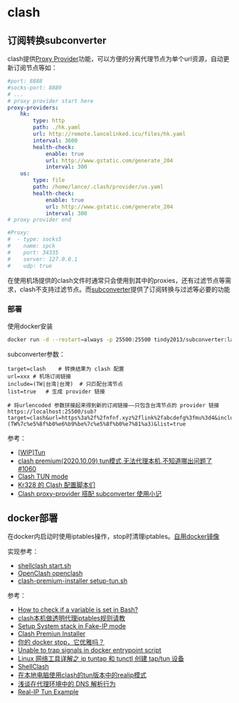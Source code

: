 # clash

## 订阅转换subconverter

clash提供[Proxy Provider](https://lancellc.gitbook.io/clash/clash-config-file/proxy-provider)功能，可以方便的分离代理节点为单个url资源，自动更新订阅节点等如：

```yaml
#port: 8888
#socks-port: 8889
# ...
# proxy provider start here
proxy-providers:
	hk:
		type: http
		path: ./hk.yaml
		url: http://remote.lancelinked.icu/files/hk.yaml
		interval: 3600
		health-check:
			enable: true
			url: http://www.gstatic.com/generate_204
			interval: 300
	us:
		type: file
		path: /home/lance/.clash/provider/us.yaml
		health-check:
			enable: true
			url: http://www.gstatic.com/generate_204
			interval: 300
# proxy provider end

#Proxy:
#  - type: socks5
#    name: spck
#    port: 34335
#    server: 127.0.0.1
#    udp: true
```

在使用机场提供的clash文件时通常只会使用到其中的proxies，还有过滤节点等需求，clash不支持过滤节点。而[subconverter](https://github.com/tindy2013/subconverter/blob/master/README-cn.md#%E8%AF%B4%E6%98%8E%E7%9B%AE%E5%BD%95)提供了订阅转换与过滤等必要的功能

### 部署

使用docker安装

```sh
docker run -d --restart=always -p 25500:25500 tindy2013/subconverter:latest
```

subconverter参数：

```
target=clash	# 转换结果为 clash 配置
url=xxx	# 机场订阅链接
include=(TW|台湾|台灣)	# 只匹配台湾节点
list=true	# 生成 provider 链接

# 将urlencoded 参数拼接起来得到新的订阅链接——只包含台湾节点的 provider 链接
https://localhost:25500/sub?target=clash&url=https%3a%2f%2fnfnf.xyz%2flink%2fabcdefg%3fmu%3d4&include=(TW%7c%e5%8f%b0%e6%b9%be%7c%e5%8f%b0%e7%81%a3)&list=true
```

参考：

* [[WIP]Tun](https://comzyh.gitbook.io/clash/)
* [clash premium(2020.10.09) tun模式,无法代理本机,不知道哪出问题了 #1060](https://github.com/Dreamacro/clash/issues/1060)
* [Clash TUN mode](https://lancellc.gitbook.io/clash/start-clash/clash-tun-mode)
* [Kr328 的 Clash 配置脚本们](https://github.com/Kr328/kr328-clash-setup-scripts)
* [Clash proxy-provider 搭配 subconverter 使用小记](https://10101.io/2020/02/12/use-clash-proxy-provider-with-subconverter)

## docker部署

在docker内启动时使用iptables操作，stop时清理iptables。[自用docker镜像](https://hub.docker.com/r/navyd/clash-premium-ui)

实现参考：

* [shellclash start.sh](https://github.com/juewuy/ShellClash/blob/master/scripts/start.sh)
* [OpenClash openclash](https://github.com/vernesong/OpenClash/blob/master/luci-app-openclash/root/etc/init.d/openclash)
* [clash-premium-installer setup-tun.sh](https://github.com/Kr328/clash-premium-installer/blob/master/scripts/setup-tun.sh)

参考：

* [How to check if a variable is set in Bash?](https://stackoverflow.com/a/17538964)
* [clash本机做透明代理iptables规则请教](https://github.com/Dreamacro/clash/issues/555#issuecomment-595064646)
* [Setup System stack in Fake-IP mode](https://lancellc.gitbook.io/clash/start-clash/clash-tun-mode/setup-system-stack-in-fake-ip-mode)
* [Clash Premiun Installer](https://github.com/Kr328/clash-premium-installer)
* [你的 docker stop，它优雅吗？](https://segmentfault.com/a/1190000022971054)
* [Unable to trap signals in docker entrypoint script](https://stackoverflow.com/a/60699262)
* [Linux 网络工具详解之 ip tuntap 和 tunctl 创建 tap/tun 设备](https://www.cnblogs.com/bakari/p/10449664.html)
* [ShellClash](https://github.com/juewuy/ShellClash)
* [在本地电脑使用clash的tun版本中的realip模式](https://www.xzcblog.com/post-293.html)
* [浅谈在代理环境中的 DNS 解析行为](https://blog.skk.moe/post/what-happend-to-dns-in-proxy/)
* [Real-IP Tun Example](https://comzyh.gitbook.io/clash/real-ip-tun-example)
